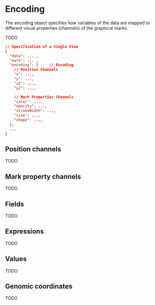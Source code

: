 # Encoding

The encoding object specifies how variables of the data are mapped to different
visual properties (channels) of the graphical marks.

TODO

```json
// Specification of a Single View
{
  "data": ... ,
  "mark": ... ,
  "encoding": {     // Encoding
    // Position Channels
    "x": ...,
    "y": ...,
    "x2": ...,
    "y2": ...,

    // Mark Properties Channels
    "color": ...,
    "opacity": ...,
    "strokeWidth": ...,
    "size": ...,
    "shape": ...,
  },
  ...
}
```

## Position channels

TODO

## Mark property channels

TODO

## Fields

TODO

## Expressions

TODO

## Values

TODO

## Genomic coordinates

TODO
